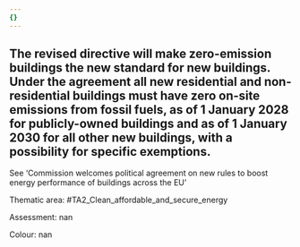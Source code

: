 ```yaml
---
{}
---
```

## The revised directive will make zero-emission buildings the new standard for new buildings. Under the agreement all new residential and non-residential buildings must have zero on-site emissions from fossil fuels, as of 1 January 2028 for publicly-owned buildings and as of 1 January 2030 for all other new buildings, with a possibility for specific exemptions. 
See ‘Commission welcomes political agreement on new rules to boost energy performance of buildings across the EU’ 

Thematic area: #TA2_Clean_affordable_and_secure_energy

Assessment: nan

Colour: nan